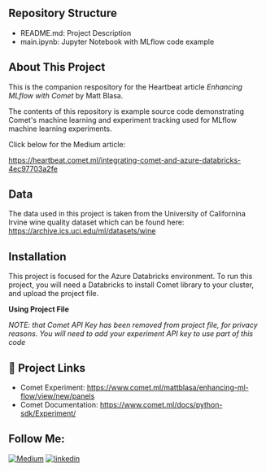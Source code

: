 

## Repository Structure
* README.md: Project Description
* main.ipynb: Jupyter Notebook with MLflow code example 

## About This Project

This is the companion respository for the Heartbeat article <i>Enhancing MLflow with Comet</i>
by Matt Blasa.  

The contents of this repository is example source code demonstrating Comet's machine learning
and experiment tracking used for MLflow machine learning experiments. 

Click below for the Medium article: 

https://heartbeat.comet.ml/integrating-comet-and-azure-databricks-4ec97703a2fe

## Data 

The data used in this project is taken from the University of Californina Irvine wine quality dataset which can be found here:
https://archive.ics.uci.edu/ml/datasets/wine

## Installation

This project is focused for the Azure Databricks environment. 
To run this project, you will need a Databricks to install Comet library to your cluster, 
and upload the project file. 


<b>Using Project File</b>

<i>NOTE: that Comet API Key has been removed from project file, for privacy reasons. 
You will need to add your experiment API key to use part of this code </i>


## 🔗  Project Links

* Comet Experiment: https://www.comet.ml/mattblasa/enhancing-ml-flow/view/new/panels
* Comet Documentation: https://www.comet.ml/docs/python-sdk/Experiment/


## Follow Me:
[![Medium](https://img.shields.io/badge/Medium-12100E?style=for-the-badge&logo=medium&logoColor=white)](https://blaza.medium.com/)
[![linkedin](https://img.shields.io/badge/linkedin-0A66C2?style=for-the-badge&logo=linkedin&logoColor=white)](https://www.linkedin.com/in/mblasa/)


